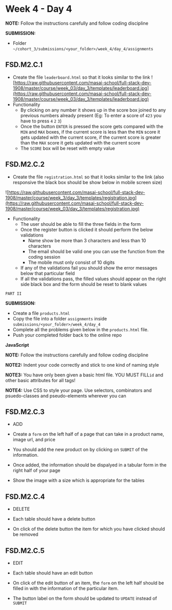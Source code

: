 # Week 4 - Day 4

**NOTE:** Follow the instructions carefully and follow coding discipline

**SUBMISSION:**

- Folder `~/cohort_3/submissions/<your_folder>/week_4/day_4/assignments` 

## FSD.M2.C.1

- Create the file `leaderboard.html` so that it looks similar to the link ![https://raw.githubusercontent.com/masai-school/full-stack-dev-1908/master/course/week_03/day_3/templates/leaderboard.jpg](https://raw.githubusercontent.com/masai-school/full-stack-dev-1908/master/course/week_03/day_3/templates/leaderboard.jpg)
- Functionality
  - By clicking on any number it shows up in the score box joined to any previous numbers already present (Eg: To enter a score of `423` you have to press `4` `2` `3`)
  - Once the button `ENTER` is pressed the score gets compared with the `MIN` and `MAX` boxes, if the current score is less than the `MIN` score it gets updated with the current score, if the current score is greater than the `MAX` score it gets updated with the current score
  - The `SCORE` box will be reset with empty value



## FSD.M2.C.2

- Create the file `registration.html` so that it looks similar to the link (also responsive the black box should be show below in mobile screen size) 

![https://raw.githubusercontent.com/masai-school/full-stack-dev-1908/master/course/week_3/day_3/templates/registration.jpg](https://raw.githubusercontent.com/masai-school/full-stack-dev-1908/master/course/week_03/day_3/templates/registration.jpg)
- Functionality
  - The user should be able to fill the three fields in the form
  - Once the register button is clicked it should perform the below validations
    - Name show be more than 3 characters and less than 10 characters
    - The email should be valid one you can use the function from the coding session
    - The mobile must only consist of 10 digits
  - If any of the validations fail you should show the error messages below that particular field
  - If all the validations pass, the filled values should appear on the right side black box and the form should be reset to blank values


`PART II`

**SUBMISSION:**

- Create a file `products.html`
- Copy  the file into a folder `assignments` inside `submissions/<your_folder>/week_4/day_4`
- Complete all the problems given below in the `products.html` file.
- Push your completed folder back to the online repo


**JavaScript**

**NOTE:** Follow the instructions carefully and follow coding discipline

**NOTE2:** Indent your code correctly and stick to one kind of naming style

**NOTE3:** You have only been given a basic html file. YOU MUST FILL`id` and other basic attributes for all tags!

**NOTE4:** Use CSS to style your page. Use selectors, combinators and psuedo-classes and pseudo-elements wherever you can


## FSD.M2.C.3

- ADD

- Create a `form` on the left half of a page that can take in a product name, image url, and price
- You should add the new product on by clicking on `SUBMIT` of the information.
- Once added, the information should be dispalyed in a tabular form in the right half of your page
- Show the image with a size which is appropriate for the tables


## FSD.M2.C.4

- DELETE

- Each table should have a delete button
- On click of the delete button the item for which you have clicked should be removed


## FSD.M2.C.5

- EDIT

- Each table should have an edit button
- On click of the edit button of an item, the `form` on the left half should be filled in with the information of the particular item.
- The button label on the form should be updated to `UPDATE` instead of `SUBMIT`